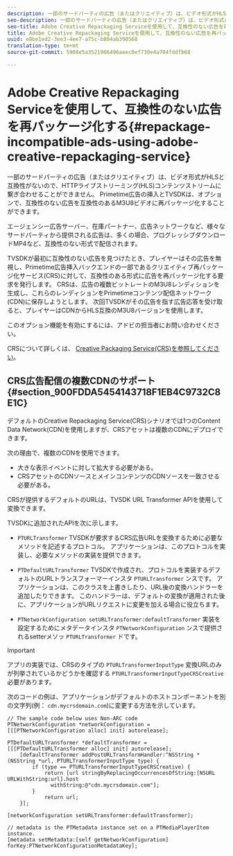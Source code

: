 ```yaml
---
description: 一部のサードパーティの広告（またはクリエイティブ）は、ビデオ形式がHLSと互換性がないので、HTTPライブストリーミング(HLS)コンテンツストリームに繋ぎ合わせることができません。 Primetime広告の挿入とTVSDKは、オプションで、互換性のない広告を互換性のあるM3U8ビデオに再パッケージ化することができます。
seo-description: 一部のサードパーティの広告（またはクリエイティブ）は、ビデオ形式がHLSと互換性がないので、HTTPライブストリーミング(HLS)コンテンツストリームに繋ぎ合わせることができません。 Primetime広告の挿入とTVSDKは、オプションで、互換性のない広告を互換性のあるM3U8ビデオに再パッケージ化することができます。
seo-title: Adobe Creative Repackaging Serviceを使用して、互換性のない広告を再パッケージ化する
title: Adobe Creative Repackaging Serviceを使用して、互換性のない広告を再パッケージ化する
uuid: e8be1ed2-3ee3-4ee7-a75c-b804ab398568
translation-type: tm+mt
source-git-commit: 5908e5a3521966496aeec0ef730e4a704fddfb68

---
```



# Adobe Creative Repackaging Serviceを使用して、互換性のない広告を再パッケージ化する{#repackage-incompatible-ads-using-adobe-creative-repackaging-service}

一部のサードパーティの広告（またはクリエイティブ）は、ビデオ形式がHLSと互換性がないので、HTTPライブストリーミング(HLS)コンテンツストリームに繋ぎ合わせることができません。 Primetime広告の挿入とTVSDKは、オプションで、互換性のない広告を互換性のあるM3U8ビデオに再パッケージ化することができます。

エージェンシー広告サーバー、在庫パートナー、広告ネットワークなど、様々なサードパーティから提供される広告は、多くの場合、プログレッシブダウンロードMP4など、互換性のない形式で配信されます。

TVSDKが最初に互換性のない広告を見つけたとき、プレイヤーはその広告を無視し、Primetime広告挿入バックエンドの一部であるクリエイティブ再パッケージ化サービス(CRS)に対して、互換性のある形式に広告を再パッケージ化する要求を発行します。 CRSは、広告の複数ビットレートのM3U8レンディションを生成し、これらのレンディションをPrimetimeコンテンツ配信ネットワーク(CDN)に保存しようとします。 次回TVSDKがその広告を指す広告応答を受け取ると、プレイヤーはCDNからHLS互換のM3U8バージョンを使用します。

このオプション機能を有効にするには、アドビの担当者にお問い合わせください。

CRSについて詳しくは、 [Creative Packaging Service(CRS)を参照してください](https://helpx.adobe.com/content/dam/help/en/primetime/guides/crs.pdf)。

## CRS広告配信の複数CDNのサポート {#section_900FDDA5454143718F1EB4C9732C8E1C}

デフォルトのCreative Repackaging Service(CRS)シナリオでは1つのContent Data Network(CDN)を使用しますが、CRSアセットは複数のCDNにデプロイできます。

次の理由で、複数のCDNを使用できます。

* 大きな表示イベントに対して拡大する必要がある。
* CRSアセットのCDNソースとメインコンテンツのCDNソースを一致させる必要がある。

CRSが提供するデフォルトのURLは、TVSDK URL Transformer APIを使用して変換できます。

TVSDKに追加されたAPIを次に示します。

* `PTURLTransformer` TVSDKが要求するCRS広告URLを変換するために必要なメソッドを記述するプロトコル。 アプリケーションは、このプロトコルを実装し、必要なメソッドの実装を提供できます。

* `PTDefaultURLTransformer` TVSDKで作成され、プロトコルを実装するデフォルトのURLトランスフォーマーインスタ `PTURLTransformer` ンスです。 アプリケーションは、このクラスを上書きしたり、URL後の変換ハンドラーを追加したりできます。 このハンドラーは、デフォルトの変換が適用された後に、アプリケーションがURLリクエストに変更を加える場合に役立ちます。

* `PTNetworkConfiguration setURLTransformer:defaultTransformer` 実装を設定するためにメタデータインスタ `PTNetworkConfiguration` ンスで提供されるsetterメソッ `PTURLTransformer` ドです。

>[!IMPORTANT]
>
>アプリの実装では、CRSのタイプの `PTURLTransformerInputType` 変換URLのみが列挙されているかどうかを確認する `PTURLTransformerInputTypeCRSCreative` 必要があります。

次のコードの例は、アプリケーションがデフォルトのホストコンポーネントを別の文字列(例： `cdn.mycrsdomain.com`)に変更する方法を示しています。

```
// The sample code below uses Non-ARC code 
PTNetworkConfiguration *networkConfiguration = [[[PTNetworkConfiguration alloc] init] autorelease]; 
   
PTDefaultURLTransformer *defaultTransformer = [[[PTDefaultURLTransformer alloc] init] autorelease]; 
    [defaultTransformer addPostURLTransformHandler:^NSString *(NSString *url, PTURLTransformerInputType type) { 
        if (type == PTURLTransformerInputTypeCRSCreative) { 
            return [url stringByReplacingOccurrencesOfString:[NSURL URLWithString:url].host  
              withString:@"cdn.mycrsdomain.com"]; 
        } 
            return url; 
    }]; 
  
[networkConfiguration setURLTransformer:defaultTransformer]; 
   
// metadata is the PTMetadata instance set on a PTMediaPlayerItem instance. 
[metadata setMetadata:[self getNetworkConfiguration] forKey:PTNetworkConfigurationMetadataKey];
```


